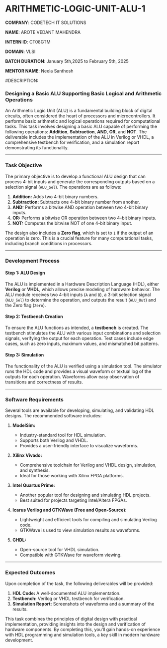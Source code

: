 # ARITHMETIC-LOGIC-UNIT-ALU-1

**COMPANY**: CODETECH IT SOLUTIONS

**NAME**: AROTE VEDANT MAHENDRA

**INTERN ID**: CT08GTM

**DOMAIN**: VLSI

**BATCH DURATION**: January 5th,2025 to February 5th, 2025

**MENTOR NAME**: Neela Santhosh

#DESCRIPTION:
### **Designing a Basic ALU Supporting Basic Logical and Arithmetic Operations**

An Arithmetic Logic Unit (ALU) is a fundamental building block of digital circuits, often considered the heart of processors and microcontrollers. It performs basic arithmetic and logical operations required for computational tasks. This task involves designing a basic ALU capable of performing the following operations: **Addition**, **Subtraction**, **AND**, **OR**, and **NOT**. The deliverable includes the implementation of the ALU in Verilog or VHDL, a comprehensive testbench for verification, and a simulation report demonstrating its functionality.

---

### **Task Objective**

The primary objective is to develop a functional ALU design that can process 4-bit inputs and generate the corresponding outputs based on a selection signal (`ALU_Sel`). The operations are as follows:

1. **Addition:** Adds two 4-bit binary numbers.
2. **Subtraction:** Subtracts one 4-bit binary number from another.
3. **AND:** Performs a bitwise AND operation between two 4-bit binary inputs.
4. **OR:** Performs a bitwise OR operation between two 4-bit binary inputs.
5. **NOT:** Computes the bitwise NOT of one 4-bit binary input.

The design also includes a **Zero flag**, which is set to `1` if the output of an operation is zero. This is a crucial feature for many computational tasks, including branch conditions in processors.

---

### **Development Process**

#### **Step 1: ALU Design**
The ALU is implemented in a Hardware Description Language (HDL), either **Verilog** or **VHDL**, which allows precise modeling of hardware behavior. The ALU module receives two 4-bit inputs (`A` and `B`), a 3-bit selection signal (`ALU_Sel`) to determine the operation, and outputs the result (`ALU_Out`) and the Zero flag (`Zero`).

#### **Step 2: Testbench Creation**
To ensure the ALU functions as intended, a **testbench** is created. The testbench stimulates the ALU with various input combinations and selection signals, verifying the output for each operation. Test cases include edge cases, such as zero inputs, maximum values, and mismatched bit patterns.

#### **Step 3: Simulation**
The functionality of the ALU is verified using a simulation tool. The simulator runs the HDL code and provides a visual waveform or textual log of the outputs for each operation. Waveforms allow easy observation of transitions and correctness of results.

---

### **Software Requirements**

Several tools are available for developing, simulating, and validating HDL designs. The recommended software includes:

1. **ModelSim:**
   - Industry-standard tool for HDL simulation.
   - Supports both Verilog and VHDL.
   - Provides a user-friendly interface to visualize waveforms.

2. **Xilinx Vivado:**
   - Comprehensive toolchain for Verilog and VHDL design, simulation, and synthesis.
   - Ideal for those working with Xilinx FPGA platforms.

3. **Intel Quartus Prime:**
   - Another popular tool for designing and simulating HDL projects.
   - Best suited for projects targeting Intel/Altera FPGAs.

4. **Icarus Verilog and GTKWave (Free and Open-Source):**
   - Lightweight and efficient tools for compiling and simulating Verilog code.
   - GTKWave is used to view simulation results as waveforms.

5. **GHDL:**
   - Open-source tool for VHDL simulation.
   - Compatible with GTKWave for waveform viewing.

---

### **Expected Outcomes**

Upon completion of the task, the following deliverables will be provided:
1. **HDL Code:** A well-documented ALU implementation.
2. **Testbench:** Verilog or VHDL testbench for verification.
3. **Simulation Report:** Screenshots of waveforms and a summary of the results.

This task combines the principles of digital design with practical implementation, providing insights into the design and verification of hardware components. By completing this, you’ll gain hands-on experience with HDL programming and simulation tools, a key skill in modern hardware development.
